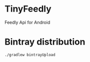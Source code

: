 TinyFeedly
=============

Feedly Api for Android

Bintray distribution
========================

    ./gradlew bintrayUpload
